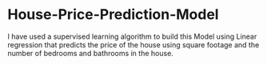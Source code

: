# House-Price-Prediction-Model
I have used a supervised learning algorithm to build this Model using Linear regression that predicts the price of the house using square footage and the number of bedrooms and bathrooms in the house.
